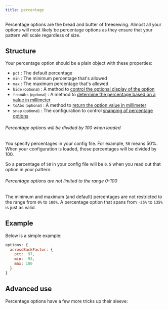 ```yaml
---
title: percentage
---
```


Percentage options are the bread and butter of freesewing.
Almost all your options will most likely be percentage options as
they ensure that your pattern will scale regardless of size.

## Structure

Your percentage option should be a plain object with these properties:

- `pct` : The default percentage
- `min` : The minimum percentage that's allowed
- `max` : The maximum percentage that's allowed
- `hide` <small>(optional)</small> : A method to [control the optional display of the option][hide]
- `fromAbs` <small>(optional)</small> : A method to [determine the percentage based on a value in millimeter][fromabs]
- `toAbs` <small>(optional)</small> : A method to [return the option value in millimeter][toabs]
- `snap` <small>(optional)</small> : The configuration to control [snapping of percentage options][snap]

[hide]: /reference/api/config/options#optionally-hide-options-by-configuring-a-hide-method

[fromabs]: /reference/api/config/options/pct/fromabs

[toabs]: /reference/api/config/options/pct/toabs

[snap]: /reference/api/config/options/pct/snap

<Note>

###### Percentage options will be divided by 100 when loaded

You specify percentages in your config file. For example, `50` means 50%.
When your configuration is loaded, those percentages will be divided by 100.

So a percentage of `50` in your config file will be `0.5` when you read out that option in your pattern.

###### Percentage options are not limited to the range 0-100

The minimum and maximum (and default) percentages are not restricted to the range from `0%` to `100%`.
A percentage option that spans from `-25%` to `135%` is just as valid.

</Note>

## Example

Below is a simple example:

```js
options: {
  acrossBackFactor: { 
    pct:  97, 
    min:  93, 
    max: 100 
  }
}
```

## Advanced use

Percentage options have a few more tricks up their sleeve:

<ReadMore />
